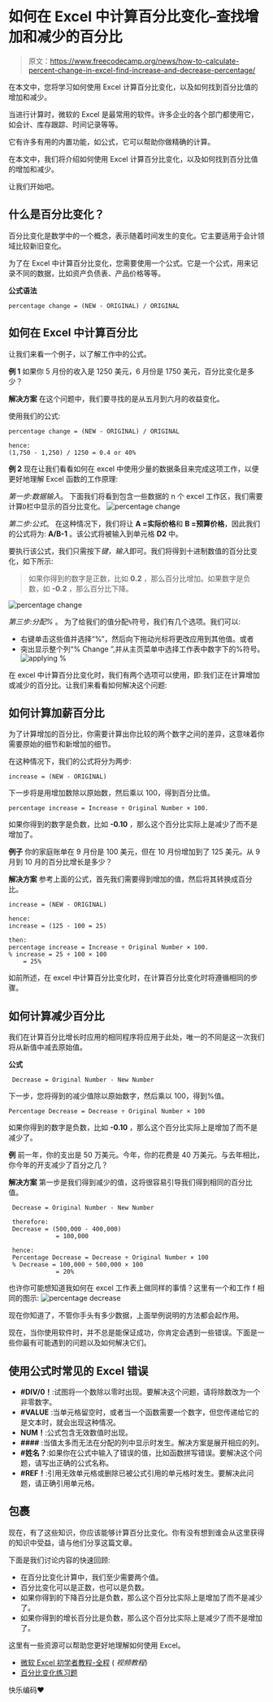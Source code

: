# 如何在 Excel 中计算百分比变化–查找增加和减少的百分比

> 原文：<https://www.freecodecamp.org/news/how-to-calculate-percent-change-in-excel-find-increase-and-decrease-percentage/>

在本文中，您将学习如何使用 Excel 计算百分比变化，以及如何找到百分比值的增加和减少。

当进行计算时，微软的 Excel 是最常用的软件。许多企业的各个部门都使用它，如会计、库存跟踪、时间记录等等。

它有许多有用的内置功能，如公式，它可以帮助你做精确的计算。

在本文中，我们将介绍如何使用 Excel 计算百分比变化，以及如何找到百分比值的增加和减少。

让我们开始吧。

## 什么是百分比变化？

百分比变化是数学中的一个概念，表示随着时间发生的变化。它主要适用于会计领域比较新旧变化。

为了在 Excel 中计算百分比变化，您需要使用一个公式。它是一个公式，用来记录不同的数据，比如资产负债表、产品价格等等。

**公式语法**

```
percentage change = (NEW - ORIGINAL) / ORIGINAL 
```

## 如何在 Excel 中计算百分比

让我们来看一个例子，以了解工作中的公式。

**例 1**
如果你 5 月份的收入是 1250 美元，6 月份是 1750 美元，百分比变化是多少？

**解决方案**
在这个问题中，我们要寻找的是从五月到六月的收益变化。

使用我们的公式:

```
percentage change = (NEW - ORIGINAL) / ORIGINAL

hence:
(1,750 - 1,250) / 1250 = 0.4 or 40% 
```

**例 2**
现在让我们看看如何在 excel 中使用少量的数据条目来完成这项工作，以便更好地理解 Excel 函数的工作原理:

*第一步:数据输入*。
下面我们将看到包含一些数据的 n 个 excel 工作区，我们需要计算`D`栏中显示的百分比变化。
![percentage change](img/320b344df8c522241fe26f8fc835fd12.png)

*第二步:公式*。
在这种情况下，我们将让 **A =实际价格**和 **B =预算价格**，因此我们的公式将为: **A/B-1** 。该公式将被输入到单元格 **D2** 中。


要执行该公式，我们只需按下*键，输入*即可。我们将得到十进制数值的百分比变化，如下所示:

> 如果你得到的数字是正数，比如 **0.2** ，那么百分比增加。如果数字是负数，如 **-0.2** ，那么百分比下降。

![percentage change](img/9892a7ee5e514e64204c2a840724f054.png)

*第三步:分配%* 。
为了给我们的值分配`%`符号，我们有几个选项。我们可以:

*   右键单击这些值并选择“%”，然后向下拖动光标将更改应用到其他值。或者
*   突出显示整个列“% Change ”,并从主页菜单中选择工作表中数字下的%符号。
    ![applying %](img/e0fb2d15260f9ca4be8c2e2bdf40f045.png)

在 excel 中计算百分比变化时，我们有两个选项可以使用，即:我们正在计算增加或减少的百分比。让我们来看看如何解决这个问题:

## 如何计算加薪百分比

为了计算增加的百分比，你需要计算出你比较的两个数字之间的差异，这意味着你需要原始的细节和新增加的细节。

在这种情况下，我们的公式将分为两步:

```
increase = (NEW - ORIGINAL) 
```

下一步将是用增加数除以原始数，然后乘以 100，得到百分比值。

```
percentage increase = Increase ÷ Original Number × 100. 
```

如果你得到的数字是负数，比如 **-0.10** ，那么这个百分比实际上是减少了而不是增加了。

**例子**
你的家庭账单在 9 月份是 100 美元，但在 10 月份增加到了 125 美元。从 9 月到 10 月的百分比增长是多少？

**解决方案**
参考上面的公式，首先我们需要得到增加的值，然后将其转换成百分比。

```
increase = (NEW - ORIGINAL)

hence:
increase = (125 - 100 = 25)

then:
percentage increase = Increase ÷ Original Number × 100.
% increase = 25 ÷ 100 × 100 
    = 25% 
```

如前所述，在 excel 中计算百分比变化时，在计算百分比变化时将遵循相同的步骤。

## 如何计算减少百分比

我们在计算百分比增长时应用的相同程序将应用于此处，唯一的不同是这一次我们将从新值中减去原始值。

**公式**

```
 Decrease = Original Number - New Number 
```

下一步，您将得到的减少值除以原始数字，然后乘以 100，得到%值。

```
Percentage Decrease = Decrease ÷ Original Number × 100 
```

如果你得到的数字是负数，比如 **-0.10** ，那么这个百分比实际上是增加了而不是减少了。

**例**
前一年，你的支出是 50 万美元。今年，你的花费是 40 万美元。与去年相比，你今年的开支减少了百分之几？

**解决方案**
第一步是我们得到减少的值，这将很容易引导我们得到相同的百分比值。

```
 Decrease = Original Number - New Number

 therefore:
 Decrease = (500,000 - 400,000)
             = 100,000

 hence:
 Percentage Decrease = Decrease ÷ Original Number × 100
 % Decrease = 100,000 ÷ 500,000 × 100
             = 20% 
```

也许你可能想知道我如何在 excel 工作表上做同样的事情？这里有一个和工作 f 相同的图示:
![percentage decrease](img/a4e85d1a4de94303623d0ab0418d7bd9.png)

现在你知道了，不管你手头有多少数据，上面举例说明的方法都会起作用。

现在，当你使用软件时，并不总是能保证成功，你肯定会遇到一些错误。下面是一些你最有可能遇到的问题以及如何解决它们。

## 使用公式时常见的 Excel 错误

*   **#DIV/0！**:试图将一个数除以零时出现。要解决这个问题，请将除数改为一个非零数字。
*   **#VALUE** :当单元格留空时，或者当一个函数需要一个数字，但您传递给它的是文本时，就会出现这种情况。
*   **NUM！**:公式包含无效数值时出现。
*   **####** :当值太多而无法在分配的列中显示时发生。解决方案是展开相应的列。
*   **#姓名？**:如果你在公式中输入了错误的值，比如函数拼写错误。要解决这个问题，请写出正确的公式名称。
*   **#REF！**:引用无效单元格或删除已被公式引用的单元格时发生。要解决此问题，请正确引用单元格。

## 包裹

现在，有了这些知识，你应该能够计算百分比变化。你有没有想到谁会从这里获得的知识中受益，请与他们分享这篇文章。

下面是我们讨论内容的快速回顾:

*   在百分比变化计算中，我们至少需要两个值。
*   百分比变化可以是正数，也可以是负数。
*   如果你得到的下降百分比是负数，那么这个百分比实际上是增加了而不是减少了。
*   如果你得到的增长百分比是负数，那么这个百分比实际上是减少了而不是增加了。

这里有一些资源可以帮助您更好地理解如何使用 Excel。

*   [微软 Excel 初学者教程-全程](https://www.youtube.com/watch?v=Vl0H-qTclOg) ( *视频教程*)
*   [百分比变化练习题](https://corbettmaths.com/wp-content/uploads/2013/02/percentage-change-pdf.pdf)

快乐编码❤